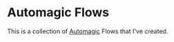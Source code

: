 # Automagic Flows

This is a collection of [Automagic](http://automagic4android.com/) Flows that I've created.
